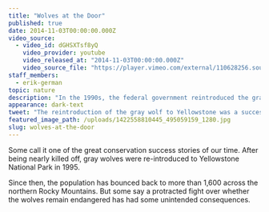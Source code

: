 ```yaml
---
title: "Wolves at the Door"
published: true
date: 2014-11-03T00:00:00.000Z
video_source:
  - video_id: dGHSXTsf8yQ
    video_provider: youtube
    video_released_at: "2014-11-03T00:00:00.000Z"
    video_source_file: "https://player.vimeo.com/external/110628256.source.mov?s=bacf53b958d0cf2355161f0df3942dd5&profile_id=0&download=1"
staff_members:
  - erik-german
topic: nature
description: "In the 1990s, the federal government reintroduced the gray wolf to Yellowstone National Park. It was considered a big success. And that’s when the real fight began."
appearance: dark-text
tweet: "The reintroduction of the gray wolf to Yellowstone was a success. And that’s when the trouble began"
featured_image_path: /uploads/1422558810445_495059159_1280.jpg
slug: wolves-at-the-door
---
```


Some call it one of the great conservation success stories of our time. After being nearly killed off, gray wolves were re-introduced to Yellowstone National Park in 1995.

Since then, the population has bounced back to more than 1,600 across the northern Rocky Mountains. But some say a protracted fight over whether the wolves remain endangered has had some unintended consequences.

